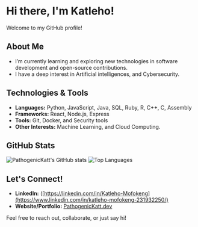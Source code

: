 # Hi there, I'm Katleho!

Welcome to my GitHub profile!

## About Me
-  I’m currently learning and exploring new technologies in software development and open-source contributions.
-  I have a deep interest in Artificial intelligences, and Cybersecurity.


## Technologies & Tools
- **Languages:** Python, JavaScript, Java, SQL, Ruby, R, C++, C, Assembly
- **Frameworks:** React, Node.js, Express
- **Tools:** Git, Docker, and Security tools
- **Other Interests:** Machine Learning, and Cloud Computing.



## GitHub Stats
![PathogenicKatt's GitHub stats](https://github-readme-stats.vercel.app/api?username=PathogenicKatt&show_icons=true&theme=radical)
![Top Languages](https://github-readme-stats.vercel.app/api/top-langs/?username=PathogenicKatt&layout=compact&theme=radical)



## Let's Connect!
- **LinkedIn:** ([https://linkedin.com/in/Katleho-Mofokeng](https://www.linkedin.com/in/katleho-mofokeng-231932250/)
- **Website/Portfolio:** [PathogenicKatt.dev](https://PathogenicKatt.github.io)

Feel free to reach out, collaborate, or just say hi!
